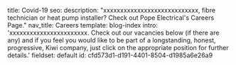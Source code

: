 title: Covid-19
seo:
  description: "xxxxxxxxxxxxxxxxxxxxxxxxxxxx, fibre technician or heat pump installer?  Check out Pope Electrical's Careers Page."
nav_title: Careers
template: blog-index
intro: 'xxxxxxxxxxxxxxxxxxxxxxx.  Check out our vacancies below (if there are any) and if you feel you would like to be part of  a longstanding, honest, progressive, Kiwi company, just click on the appropriate position for further details.'
fieldset: default
id: cfd573d1-d191-4401-8504-d1985a6e26a9
